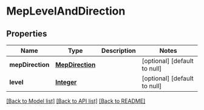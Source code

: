 # MepLevelAndDirection
## Properties

Name | Type | Description | Notes
------------ | ------------- | ------------- | -------------
**mepDirection** | [**MepDirection**](MepDirection.md) |  | [optional] [default to null]
**level** | [**Integer**](integer.md) |  | [optional] [default to null]

[[Back to Model list]](../README.md#documentation-for-models) [[Back to API list]](../README.md#documentation-for-api-endpoints) [[Back to README]](../README.md)

